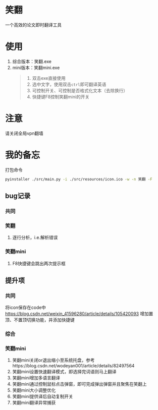 # 笑翻
一个高效的论文即时翻译工具

# 使用
1. 综合版本：笑翻.exe
2. mini版本：笑翻mini.exe 
   > 1. 双击exe直接使用
   > 2. 选中文字，使用双击`ctrl`即可翻译英语
   > 3. 可控制开关、可控制是否格式化文本（去除换行）
   > 4. 快捷键F8控制笑翻mini的开关

# 注意
请关闭全局vpn翻墙

# 我的备忘
打包命令
```bash
pyinstaller ./src/main.py -i ./src/resources/icon.ico -w -n 笑翻 -F
```
## bug记录
### 共同
### 笑翻
1. 逐行分析，i.e.解析错误
### 笑翻mini
1. F8快捷键会跳出两次提示框

## 提升项
### 共同
将icon保存在code中 https://blog.csdn.net/weixin_41596280/article/details/105420093
增加置顶、不置顶切换功能，并添加快捷键
### 综合

### 笑翻mini
1. 笑翻mini关闭or退出缩小至系统托盘，参考https://blog.csdn.net/wodeyan001/article/details/82497564
2. 笑翻mini设置快速翻译模式，即选择完词语则马上翻译
3. 笑翻mini增加多语言翻译
4. 笑翻mini通过控制鼠标点击弹窗，即可完成弹出弹窗并且聚焦在笑翻上
5. 笑翻mini大小调整优化
6. 笑翻mini提供译后自动复制开关
7. 笑翻mini翻译异常捕获

